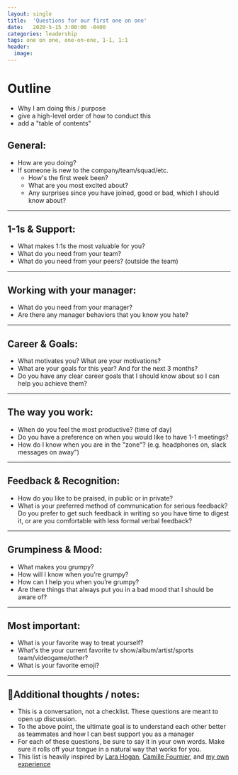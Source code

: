 ```yaml
---
layout: single
title:  'Questions for our first one on one'
date:   2020-5-15 3:00:00 -0400
categories: leadership
tags: one on one, one-on-one, 1-1, 1:1
header:
  image:
---
```

# Outline
- Why I am doing this / purpose
- give a high-level order of how to conduct this
- add a "table of contents"


## General:
- How are you doing?
- If someone is new to the company/team/squad/etc.
  - How's the first week been?
  - What are you most excited about?
  - Any surprises since you have joined, good or bad, which I should know about?

---

## 1-1s & Support:
- What makes 1:1s the most valuable for you?
- What do you need from your team?
- What do you need from your peers? (outside the team)

---

## Working with your manager:
- What do you need from your manager?
- Are there any manager behaviors that you know you hate?

---

## Career & Goals:
- What motivates you? What are your motivations?
- What are your goals for this year? And for the next 3 months?
- Do you have any clear career goals that I should know about so I can help you achieve them?

---

## The way you work:
- When do you feel the most productive? (time of day)
- Do you have a preference on when you would like to have 1-1 meetings?
- How do I know when you are in the "zone"? (e.g. headphones on, slack messages on away")

---

## Feedback & Recognition:
- How do you like to be praised, in public or in private?
- What is your preferred method of communication for serious feedback? Do you prefer to get such feedback in writing so you have time to digest it, or are you comfortable with less formal verbal feedback?

---

## Grumpiness & Mood:
- What makes you grumpy?
- How will I know when you’re grumpy?
- How can I help you when you’re grumpy?
- Are there things that always put you in a bad mood that I should be aware of?

---

## Most important:
- What is your favorite way to treat yourself?
- What's the your current favorite tv show/album/artist/sports team/videogame/other?
- What is your favorite emoji?

---

## 📝Additional thoughts / notes:
- This is a conversation, not a checklist. These questions are meant to open up discussion.
- To the above point, the ultimate goal is to understand each other better as teammates and how I can best support you as a manager
- For each of these questions, be sure to say it in your own words. Make sure it rolls off your tongue in a natural way that works for you.
- This list is heavily inspired by [Lara Hogan](https://larahogan.me/blog/first-one-on-one-questions/), [Camille Fournier](https://www.amazon.com/Managers-Path-Leaders-Navigating-Growth/dp/1491973897), and [my own experience](https://ajahne.github.io/blog/leadership/2019/07/24/essential-meetings-to-have-with-your-people-as-a-manager.html)
